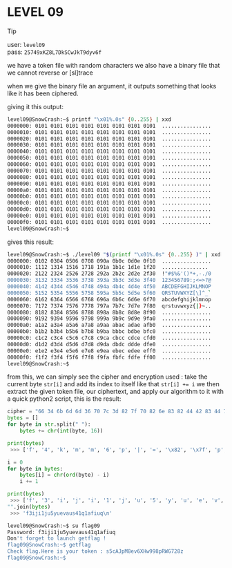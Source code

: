 # LEVEL 09

> [!TIP]
> user: `level09` <br>
> pass: `25749xKZ8L7DkSCwJkT9dyv6f`

we have a token file with random characters
we also have a binary file that we cannot reverse or [sl]trace

when we give the binary file an argument, it outputs something that looks like it has been ciphered.

giving it this output:
```bash
level09@SnowCrash:~$ printf "\x01%.0s" {0..255} | xxd
0000000: 0101 0101 0101 0101 0101 0101 0101 0101  ................
0000010: 0101 0101 0101 0101 0101 0101 0101 0101  ................
0000020: 0101 0101 0101 0101 0101 0101 0101 0101  ................
0000030: 0101 0101 0101 0101 0101 0101 0101 0101  ................
0000040: 0101 0101 0101 0101 0101 0101 0101 0101  ................
0000050: 0101 0101 0101 0101 0101 0101 0101 0101  ................
0000060: 0101 0101 0101 0101 0101 0101 0101 0101  ................
0000070: 0101 0101 0101 0101 0101 0101 0101 0101  ................
0000080: 0101 0101 0101 0101 0101 0101 0101 0101  ................
0000090: 0101 0101 0101 0101 0101 0101 0101 0101  ................
00000a0: 0101 0101 0101 0101 0101 0101 0101 0101  ................
00000b0: 0101 0101 0101 0101 0101 0101 0101 0101  ................
00000c0: 0101 0101 0101 0101 0101 0101 0101 0101  ................
00000d0: 0101 0101 0101 0101 0101 0101 0101 0101  ................
00000e0: 0101 0101 0101 0101 0101 0101 0101 0101  ................
00000f0: 0101 0101 0101 0101 0101 0101 0101 0101  ................
level09@SnowCrash:~$
```

gives this result:
```bash
level09@SnowCrash:~$ ./level09 "$(printf "\x01%.0s" {0..255} )" | xxd
0000000: 0102 0304 0506 0708 090a 0b0c 0d0e 0f10  ................
0000010: 1112 1314 1516 1718 191a 1b1c 1d1e 1f20  ...............
0000020: 2122 2324 2526 2728 292a 2b2c 2d2e 2f30  !"#$%&'()*+,-./0
0000030: 3132 3334 3536 3738 393a 3b3c 3d3e 3f40  123456789:;<=>?@
0000040: 4142 4344 4546 4748 494a 4b4c 4d4e 4f50  ABCDEFGHIJKLMNOP
0000050: 5152 5354 5556 5758 595a 5b5c 5d5e 5f60  QRSTUVWXYZ[\]^_`
0000060: 6162 6364 6566 6768 696a 6b6c 6d6e 6f70  abcdefghijklmnop
0000070: 7172 7374 7576 7778 797a 7b7c 7d7e 7f80  qrstuvwxyz{|}~..
0000080: 8182 8384 8586 8788 898a 8b8c 8d8e 8f90  ................
0000090: 9192 9394 9596 9798 999a 9b9c 9d9e 9fa0  ................
00000a0: a1a2 a3a4 a5a6 a7a8 a9aa abac adae afb0  ................
00000b0: b1b2 b3b4 b5b6 b7b8 b9ba bbbc bdbe bfc0  ................
00000c0: c1c2 c3c4 c5c6 c7c8 c9ca cbcc cdce cfd0  ................
00000d0: d1d2 d3d4 d5d6 d7d8 d9da dbdc ddde dfe0  ................
00000e0: e1e2 e3e4 e5e6 e7e8 e9ea ebec edee eff0  ................
00000f0: f1f2 f3f4 f5f6 f7f8 f9fa fbfc fdfe ff00  ................
level09@SnowCrash:~$
```

from this, we can simply see the cipher and encryption used : take the current byte `str[i]` and add its index to itself like that `str[i] += i`
we then extract the given token file, our ciphertext, and apply our algorithm to it
with a quick python2 script, this is the result:
```py
cipher = "66 34 6b 6d 6d 36 70 7c 3d 82 7f 70 82 6e 83 82 44 42 83 44 75 7b 7f 8c 89 0a"
bytes = []
for byte in str.split(" "):
	bytes += chr(int(byte, 16))

print(bytes)
 >>> ['f', '4', 'k', 'm', 'm', '6', 'p', '|', '=', '\x82', '\x7f', 'p', '\x82', 'n', '\x83', '\x82', 'D', 'B', '\x83', 'D', 'u', '{', '\x7f', '\x8c', '\x89', '\n']

i = 0
for byte in bytes:
    bytes[i] = chr(ord(byte) - i)
    i += 1

print(bytes)
 >>> ['f', '3', 'i', 'j', 'i', '1', 'j', 'u', '5', 'y', 'u', 'e', 'v', 'a', 'u', 's', '4', '1', 'q', '1', 'a', 'f', 'i', 'u', 'q', '\n']
"".join(bytes)
 >>> 'f3iji1ju5yuevaus41q1afiuq\n'
```
```bash
level09@SnowCrash:~$ su flag09
Password: f3iji1ju5yuevaus41q1afiuq
Don't forget to launch getflag !
flag09@SnowCrash:~$ getflag
Check flag.Here is your token : s5cAJpM8ev6XHw998pRWG728z
flag09@SnowCrash:~$
```
